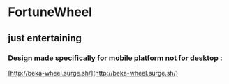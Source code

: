 # FortuneWheel

## just entertaining

### Design made specifically for mobile platform not for desktop :

[http://beka-wheel.surge.sh/](http://beka-wheel.surge.sh/)
